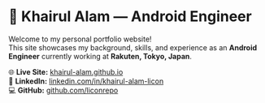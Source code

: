 # 👋 Khairul Alam — Android Engineer

Welcome to my personal portfolio website!  
This site showcases my background, skills, and experience as an **Android Engineer** currently working at **Rakuten, Tokyo, Japan**.

🌐 **Live Site:** [khairul-alam.github.io](https://khairul-alam.github.io)  
💼 **LinkedIn:** [linkedin.com/in/khairul-alam-licon](https://www.linkedin.com/in/khairul-alam-licon/)  
💻 **GitHub:** [github.com/liconrepo](https://github.com/liconrepo)
